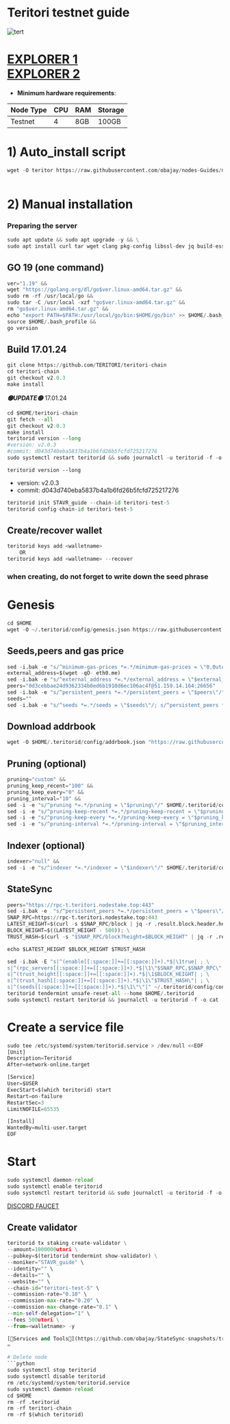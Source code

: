 # Teritori testnet guide
![tert](https://user-images.githubusercontent.com/44331529/180614436-1041172a-0b1e-4df3-85b7-3d18899f3e43.png)

[EXPLORER 1](http://explorer.stavr.tech/Teritori/staking) \
[EXPLORER 2](https://explorer.nodestake.top/teritori-testnet/staking)
=
- **Minimum hardware requirements**:

| Node Type |CPU | RAM  | Storage  | 
|-----------|----|------|----------|
| Testnet   |   4| 8GB  | 100GB    |

# 1) Auto_install script
```python
wget -O teritor https://raw.githubusercontent.com/obajay/nodes-Guides/main/Projects/Teritori/Teritori%20testnet/teritor && chmod +x teritor && ./teritor
                
```
# 2) Manual installation

### Preparing the server
```python
sudo apt update && sudo apt upgrade -y && \
sudo apt install curl tar wget clang pkg-config libssl-dev jq build-essential bsdmainutils git make ncdu gcc git jq chrony liblz4-tool -y
```
## GO 19 (one command)
```python
ver="1.19" &&
wget "https://golang.org/dl/go$ver.linux-amd64.tar.gz" &&
sudo rm -rf /usr/local/go &&
sudo tar -C /usr/local -xzf "go$ver.linux-amd64.tar.gz" &&
rm "go$ver.linux-amd64.tar.gz" &&
echo "export PATH=$PATH:/usr/local/go/bin:$HOME/go/bin" >> $HOME/.bash_profile &&
source $HOME/.bash_profile &&
go version
```

## Build 17.01.24
```python
git clone https://github.com/TERITORI/teritori-chain
cd teritori-chain
git checkout v2.0.3
make install
```
*******🟢UPDATE🟢******* 17.01.24
```python
cd $HOME/teritori-chain
git fetch --all
git checkout v2.0.3
make install
teritorid version --long
#version: v2.0.3
#commit: d043d740eba5837b4a1b6fd26b5fcfd725217276
sudo systemctl restart teritorid && sudo journalctl -u teritorid -f -o cat
```

`teritorid version --long`
- version: v2.0.3
- commit: d043d740eba5837b4a1b6fd26b5fcfd725217276

```python
teritorid init STAVR_guide --chain-id teritori-test-5
teritorid config chain-id teritori-test-5
```

## Create/recover wallet
```python
teritorid keys add <walletname>
    OR
teritorid keys add <walletname> --recover
```
### when creating, do not forget to write down the seed phrase

# Genesis
```python
cd $HOME
wget -O ~/.teritorid/config/genesis.json https://raw.githubusercontent.com/TERITORI/teritori-chain/main/testnet/teritori-test-5/genesis.json
```

## Seeds,peers and gas price
```python
sed -i.bak -e "s/^minimum-gas-prices *=.*/minimum-gas-prices = \"0.0utori\"/;" ~/.teritorid/config/app.toml
external_address=$(wget -qO- eth0.me)
sed -i.bak -e "s/^external_address *=.*/external_address = \"$external_address:26656\"/" $HOME/.teritorid/config/config.toml
peers="0d3cebbae24d9362334b0ed6b1910d6ec106ac4f@51.159.14.164:26656"
sed -i.bak -e "s/^persistent_peers *=.*/persistent_peers = \"$peers\"/" $HOME/.teritorid/config/config.toml
seeds=""
sed -i.bak -e "s/^seeds *=.*/seeds = \"$seeds\"/; s/^persistent_peers *=.*/persistent_peers = \"$peers\"/" ~/.teritorid/config/config.toml
```
## Download addrbook
```python
wget -O $HOME/.teritorid/config/addrbook.json "https://raw.githubusercontent.com/obajay/nodes-Guides/main/Projects/Teritori/Teritori%20testnet/addrbook.json"
```

## Pruning (optional)
```python
pruning="custom" &&
pruning_keep_recent="100" &&
pruning_keep_every="0" &&
pruning_interval="10" &&
sed -i -e "s/^pruning *=.*/pruning = \"$pruning\"/" $HOME/.teritorid/config/app.toml &&
sed -i -e "s/^pruning-keep-recent *=.*/pruning-keep-recent = \"$pruning_keep_recent\"/" $HOME/.teritorid/config/app.toml &&
sed -i -e "s/^pruning-keep-every *=.*/pruning-keep-every = \"$pruning_keep_every\"/" $HOME/.teritorid/config/app.toml &&
sed -i -e "s/^pruning-interval *=.*/pruning-interval = \"$pruning_interval\"/" $HOME/.teritorid/config/app.toml
```
## Indexer (optional)
```python
indexer="null" &&
sed -i -e "s/^indexer *=.*/indexer = \"$indexer\"/" $HOME/.teritorid/config/config.toml
```
## StateSync
```python
peers="https://rpc-t.teritori.nodestake.top:443"
sed -i.bak -e  "s/^persistent_peers *=.*/persistent_peers = \"$peers\"/" ~/.teritorid/config/config.toml
SNAP_RPC=https://rpc-t.teritori.nodestake.top:443
LATEST_HEIGHT=$(curl -s $SNAP_RPC/block | jq -r .result.block.header.height); \
BLOCK_HEIGHT=$((LATEST_HEIGHT - 500)); \
TRUST_HASH=$(curl -s "$SNAP_RPC/block?height=$BLOCK_HEIGHT" | jq -r .result.block_id.hash)

echo $LATEST_HEIGHT $BLOCK_HEIGHT $TRUST_HASH

sed -i.bak -E "s|^(enable[[:space:]]+=[[:space:]]+).*$|\1true| ; \
s|^(rpc_servers[[:space:]]+=[[:space:]]+).*$|\1\"$SNAP_RPC,$SNAP_RPC\"| ; \
s|^(trust_height[[:space:]]+=[[:space:]]+).*$|\1$BLOCK_HEIGHT| ; \
s|^(trust_hash[[:space:]]+=[[:space:]]+).*$|\1\"$TRUST_HASH\"| ; \
s|^(seeds[[:space:]]+=[[:space:]]+).*$|\1\"\"|" ~/.teritorid/config/config.toml
teritorid tendermint unsafe-reset-all --home $HOME/.teritorid
sudo systemctl restart teritorid && journalctl -u teritorid -f -o cat
```
# Create a service file
```python
sudo tee /etc/systemd/system/teritorid.service > /dev/null <<EOF
[Unit]
Description=Teritorid
After=network-online.target

[Service]
User=$USER
ExecStart=$(which teritorid) start
Restart=on-failure
RestartSec=3
LimitNOFILE=65535

[Install]
WantedBy=multi-user.target
EOF
```

    
# Start
```python
sudo systemctl daemon-reload
sudo systemctl enable teritorid
sudo systemctl restart teritorid && sudo journalctl -u teritorid -f -o cat
```

[DISCORD FAUCET](https://discord.gg/zzJEmR8nhr)

## Create validator
```python
teritorid tx staking create-validator \
--amount=1000000utori \
--pubkey=$(teritorid tendermint show-validator) \
--moniker="STAVR_guide" \
--identity="" \
--details="" \
--website="" \
--chain-id="teritori-test-5" \
--commission-rate="0.10" \
--commission-max-rate="0.20" \
--commission-max-change-rate="0.1" \
--min-self-delegation="1" \
--fees 500utori \
--from=<walletname> -y

[🧩Services and Tools🧩](https://github.com/obajay/StateSync-snapshots/tree/main/Projects/Teritori)
=

# Delete node
```python
sudo systemctl stop teritorid
sudo systemctl disable teritorid
rm /etc/systemd/system/teritorid.service
sudo systemctl daemon-reload
cd $HOME
rm -rf .teritorid
rm -rf teritori-chain
rm -rf $(which teritorid)
```


